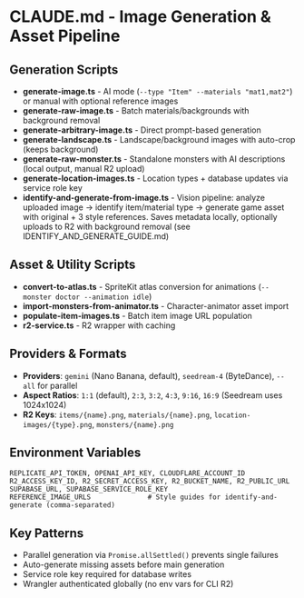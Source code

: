 # CLAUDE.md - Image Generation & Asset Pipeline

## Generation Scripts

- **generate-image.ts** - AI mode (`--type "Item" --materials "mat1,mat2"`) or manual with optional reference images
- **generate-raw-image.ts** - Batch materials/backgrounds with background removal
- **generate-arbitrary-image.ts** - Direct prompt-based generation
- **generate-landscape.ts** - Landscape/background images with auto-crop (keeps background)
- **generate-raw-monster.ts** - Standalone monsters with AI descriptions (local output, manual R2 upload)
- **generate-location-images.ts** - Location types + database updates via service role key
- **identify-and-generate-from-image.ts** - Vision pipeline: analyze uploaded image → identify item/material type → generate game asset with original + 3 style references. Saves metadata locally, optionally uploads to R2 with background removal (see IDENTIFY_AND_GENERATE_GUIDE.md)

## Asset & Utility Scripts

- **convert-to-atlas.ts** - SpriteKit atlas conversion for animations (`--monster doctor --animation idle`)
- **import-monsters-from-animator.ts** - Character-animator asset import
- **populate-item-images.ts** - Batch item image URL population
- **r2-service.ts** - R2 wrapper with caching

## Providers & Formats

- **Providers**: `gemini` (Nano Banana, default), `seedream-4` (ByteDance), `--all` for parallel
- **Aspect Ratios**: `1:1` (default), `2:3`, `3:2`, `4:3`, `9:16`, `16:9` (Seedream uses 1024x1024)
- **R2 Keys**: `items/{name}.png`, `materials/{name}.png`, `location-images/{type}.png`, `monsters/{name}.png`

## Environment Variables

```
REPLICATE_API_TOKEN, OPENAI_API_KEY, CLOUDFLARE_ACCOUNT_ID
R2_ACCESS_KEY_ID, R2_SECRET_ACCESS_KEY, R2_BUCKET_NAME, R2_PUBLIC_URL
SUPABASE_URL, SUPABASE_SERVICE_ROLE_KEY
REFERENCE_IMAGE_URLS              # Style guides for identify-and-generate (comma-separated)
```

## Key Patterns

- Parallel generation via `Promise.allSettled()` prevents single failures
- Auto-generate missing assets before main generation
- Service role key required for database writes
- Wrangler authenticated globally (no env vars for CLI R2)
